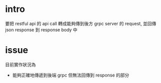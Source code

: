 # intro
要把 restful api 的 api call 轉成能夠傳到後方 grpc server 的 request, 並回傳 json response 到 response body 中

# issue
目前實作狀況為
- 能夠正確地傳遞到後端 grpc 但無法回傳到 response 的部分